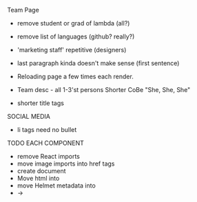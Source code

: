 Team Page

- remove student or grad of lambda (all?)
- remove list of languages (github? really?)
- 'marketing staff' repetitive (designers)
- last paragraph kinda doesn't make sense (first sentence)

- Reloading page a few times each render.
- Team desc - all 1-3'st persons
  Shorter CoBe "She, She, She"

- shorter title tags

SOCIAL MEDIA

- li tags need no bullet

TODO EACH COMPONENT

- remove React imports
- move image imports into href tags
- create document <html>
- Move html into <body>
- move Helmet metadata into <head>
- <Link> -> <a>
